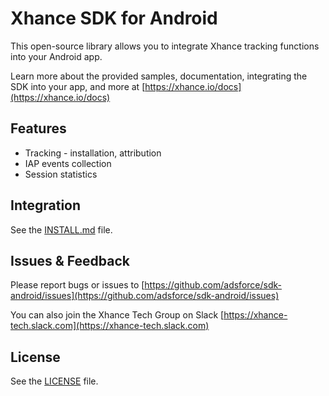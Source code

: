 # Xhance SDK for Android

This open-source library allows you to integrate Xhance tracking functions into your Android app.

Learn more about the provided samples, documentation, integrating the SDK into your app, and more at [https://xhance.io/docs](https://xhance.io/docs)

## Features

* Tracking - installation, attribution
* IAP events collection
* Session statistics

## Integration

See the [INSTALL.md](https://github.com/adsforce/sdk-android/blob/master/INSTALL.md) file. 

## Issues & Feedback

Please report bugs or issues to [https://github.com/adsforce/sdk-android/issues](https://github.com/adsforce/sdk-android/issues)

You can also join the Xhance Tech Group on Slack [https://xhance-tech.slack.com](https://xhance-tech.slack.com)

## License

See the [LICENSE](https://github.com/adsforce/sdk-android/blob/master/LICENSE) file. 


